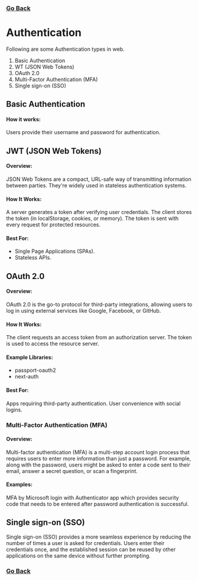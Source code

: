 ###  [Go Back](/readme.md)

# Authentication

Following are some Authentication types in web.

1. Basic Authentication
2. WT (JSON Web Tokens)
3. OAuth 2.0
4. Multi-Factor Authentication (MFA)
5. Single sign-on (SSO)


## Basic Authentication

#### How it works:
Users provide their username and password for authentication.


## JWT (JSON Web Tokens)

 #### Overview:

JSON Web Tokens are a compact, URL-safe way of transmitting information between parties. They're widely used in stateless authentication systems.

 #### How It Works:

A server generates a token after verifying user credentials.
The client stores the token (in localStorage, cookies, or memory).
The token is sent with every request for protected resources.

#### Best For:

- Single Page Applications (SPAs).
- Stateless APIs.

## OAuth 2.0

#### Overview:

OAuth 2.0 is the go-to protocol for third-party integrations, allowing users to log in using external services like Google, Facebook, or GitHub.

#### How It Works:

The client requests an access token from an authorization server.
The token is used to access the resource server.


#### Example Libraries:

- passport-oauth2
- next-auth

#### Best For:

Apps requiring third-party authentication.
User convenience with social logins.


###  Multi-Factor Authentication (MFA)

#### Overview:
Multi-factor authentication (MFA) is a multi-step account login process that requires users to enter more information than just a password. For example, along with the password, users might be asked to enter a code sent to their email, answer a secret question, or scan a fingerprint.

#### Examples:
MFA by Microsoft login with Authenticator app which provides security code that needs to be entered after password authentication is successful.

## Single sign-on (SSO)

Single sign-on (SSO) provides a more seamless experience by reducing the number of times a user is asked for credentials. Users enter their credentials once, and the established session can be reused by other applications on the same device without further prompting.

###  [Go Back](/readme.md)
